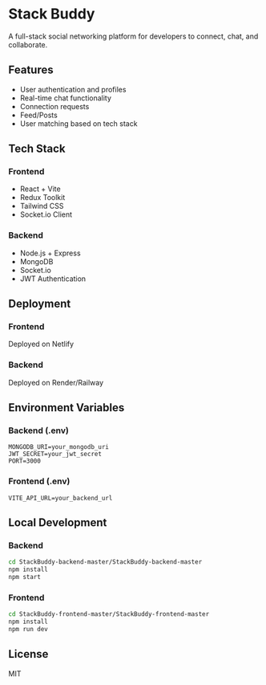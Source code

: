 # Stack Buddy

A full-stack social networking platform for developers to connect, chat, and collaborate.

## Features

- User authentication and profiles
- Real-time chat functionality
- Connection requests
- Feed/Posts
- User matching based on tech stack

## Tech Stack

### Frontend
- React + Vite
- Redux Toolkit
- Tailwind CSS
- Socket.io Client

### Backend
- Node.js + Express
- MongoDB
- Socket.io
- JWT Authentication

## Deployment

### Frontend
Deployed on Netlify

### Backend
Deployed on Render/Railway

## Environment Variables

### Backend (.env)
```
MONGODB_URI=your_mongodb_uri
JWT_SECRET=your_jwt_secret
PORT=3000
```

### Frontend (.env)
```
VITE_API_URL=your_backend_url
```

## Local Development

### Backend
```bash
cd StackBuddy-backend-master/StackBuddy-backend-master
npm install
npm start
```

### Frontend
```bash
cd StackBuddy-frontend-master/StackBuddy-frontend-master
npm install
npm run dev
```

## License

MIT
